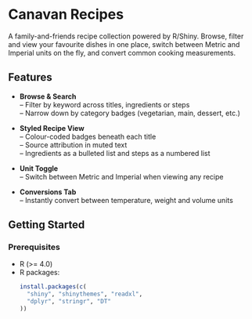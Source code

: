 # Canavan Recipes

A family-and-friends recipe collection powered by R/Shiny. Browse, filter and view your favourite dishes in one place, switch between Metric and Imperial units on the fly, and convert common cooking measurements.

## Features

- **Browse & Search**  
  – Filter by keyword across titles, ingredients or steps  
  – Narrow down by category badges (vegetarian, main, dessert, etc.)  

- **Styled Recipe View**  
  – Colour-coded badges beneath each title  
  – Source attribution in muted text  
  – Ingredients as a bulleted list and steps as a numbered list  

- **Unit Toggle**  
  – Switch between Metric and Imperial when viewing any recipe  

- **Conversions Tab**  
  – Instantly convert between temperature, weight and volume units  

## Getting Started

### Prerequisites

- R (>= 4.0)  
- R packages:  
  ```r
  install.packages(c(
    "shiny", "shinythemes", "readxl",
    "dplyr", "stringr", "DT"
  ))